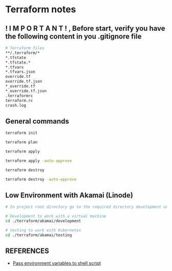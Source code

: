 # Terraform notes


## ! I M P O R T A N T ! , Before start, verify you have the following content in you .gitignore file
```bash
# Terraform files
**/.terraform/*
*.tfstate
*.tfstate.*
*.tfvars
*.tfvars.json
override.tf
override.tf.json
*_override.tf
*_override.tf.json
.terraformrc
terraform.rc
crash.log

```

## General commands
```bash
terraform init

terraform plan

terraform apply

terraform apply -auto-approve

terraform destroy

terraform destroy -auto-approve
```

## Low Environment with Akamai (Linode)
```bash
# In project root directory go to the required directory development or testing

# Development to work with a virtual machine
cd ./terraform/akamai/development

# testing to work with Kubernetes
cd ./terraform/akamai/testing

```

## REFERENCES

- [Pass environment variables to shell script](https://github.com/appleboy/ssh-action?tab=readme-ov-file#pass-environment-variables-to-shell-script)